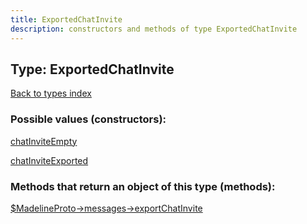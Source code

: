 ```yaml
---
title: ExportedChatInvite
description: constructors and methods of type ExportedChatInvite
---
```

## Type: ExportedChatInvite  
[Back to types index](index.md)



### Possible values (constructors):

[chatInviteEmpty](../constructors/chatInviteEmpty.md)  

[chatInviteExported](../constructors/chatInviteExported.md)  



### Methods that return an object of this type (methods):

[$MadelineProto->messages->exportChatInvite](../methods/messages_exportChatInvite.md)  



